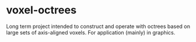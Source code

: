 voxel-octrees
=============

Long term project intended to construct and operate with octrees based on large sets of axis-aligned voxels.
For application (mainly) in graphics.
